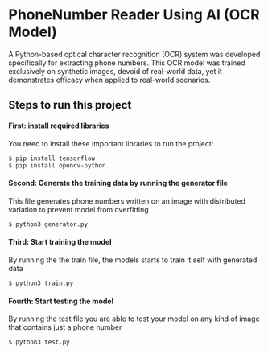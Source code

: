 # PhoneNumber Reader Using AI (OCR Model)
A Python-based optical character recognition (OCR) system was developed specifically for extracting phone numbers. This OCR model was trained exclusively on synthetic images, devoid of real-world data, yet it demonstrates efficacy when applied to real-world scenarios.


## Steps to run this project

#### First: install required libraries
You need to install these important libraries to run the project:

    $ pip install tensorflow
    $ pip install opencv-python

#### Second: Generate the training data by running the generator file
This file generates phone numbers written on an image with distributed variation to prevent model from overfitting

    $ python3 generator.py

#### Third: Start training the model
By running the the train file, the models starts to train it self with generated data

    $ python3 train.py

#### Fourth: Start testing the model
By running the test file you are able to test your model on any kind of image that contains just a phone number 

    $ python3 test.py